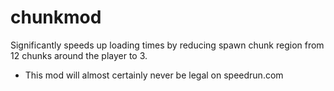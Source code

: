 # chunkmod
Significantly speeds up loading times by reducing spawn chunk region from 12 chunks around the player to 3.

* This mod will almost certainly never be legal on speedrun.com
